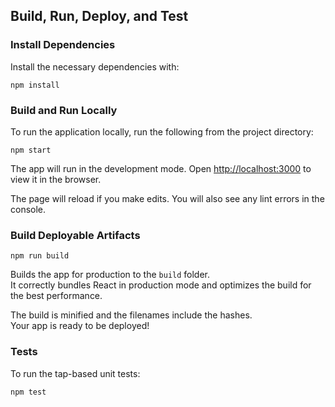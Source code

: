 ## Build, Run, Deploy, and Test

### Install Dependencies

Install the necessary dependencies with:

    npm install

### Build and Run Locally

To run the application locally, run the following from the project directory:

    npm start

The app will run in the development mode. Open [http://localhost:3000](http://localhost:3000) to view it in the browser.

The page will reload if you make edits. You will also see any lint errors in the console.

### Build Deployable Artifacts

    npm run build

Builds the app for production to the `build` folder.<br>
It correctly bundles React in production mode and optimizes the build for the best performance.

The build is minified and the filenames include the hashes.<br>
Your app is ready to be deployed!

### Tests

To run the tap-based unit tests:

    npm test